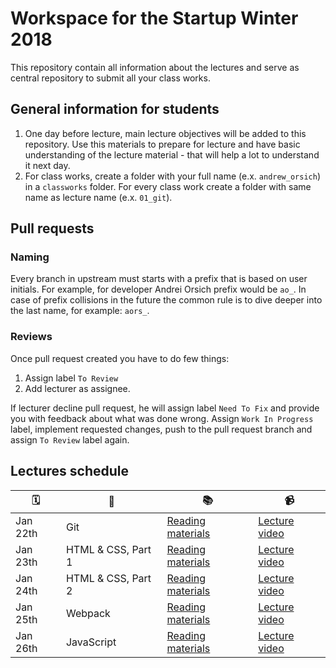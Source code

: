 # Workspace for the Startup Winter 2018

This repository contain all information about the lectures and serve as central repository to submit all your class works.

## General information for students

1. One day before lecture, main lecture objectives will be added to this repository. Use this materials to prepare for lecture and have basic understanding of the lecture material - that will help a lot to understand it next day.
2. For class works, create a folder with your full name (e.x. `andrew_orsich`) in a `classworks` folder. For every class work create a folder with same name as lecture name (e.x. `01_git`).

## Pull requests

### Naming

Every branch in upstream must starts with a prefix that is based on user initials. For example, for developer Andrei Orsich prefix would be `ao_`. In case of prefix collisions in the future the common rule is to dive deeper into the last name, for example: `aors_`.

### Reviews

Once pull request created you have to do few things:

1. Assign label `To Review`
2. Add lecturer as assignee.

If lecturer decline pull request, he will assign label `Need To Fix` and provide you with feedback about what was done wrong. Assign `Work In Progress` label, implement requested changes, push to the pull request branch and assign `To Review` label again.

## Lectures schedule

| 🗓️ | 📌 | 📚 | 📹 |
| - | - | - | - |
| Jan 22th | Git | [Reading materials](./lectures/01_git/README.md) | [Lecture video](https://vimeo.com/224310990/1d203eae3c) |
| Jan 23th | HTML & CSS, Part 1 | [Reading materials](./lectures/02_hmtl-css-part-1/README.md) | [Lecture video](https://vimeo.com/224450900/326ef373eb) |
| Jan 24th | HTML & CSS, Part 2 | [Reading materials](./lectures/03_hmtl-css-part-2/README.md) | [Lecture video](https://vimeo.com/252666378/74e08a8f6a) |
| Jan 25th | Webpack | [Reading materials](./lectures/04_webpack/README.md) | [Lecture video](https://vimeo.com/252728882/36e4c16138) |
| Jan 26th | JavaScript | [Reading materials](./lectures/05_javascript/README.md) | [Lecture video](https://vimeo.com/252915000/b219e2340b) |
